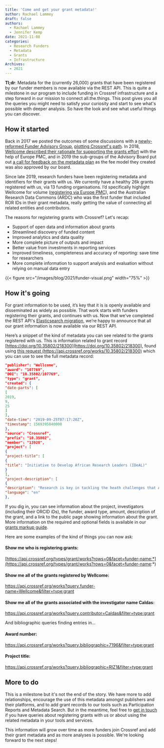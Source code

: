 ```yaml
---
title: 'Come and get your grant metadata!'
author: Rachael Lammey
draft: false
authors:
  - Rachael Lammey
  - Jennifer Kemp
date: 2021-11-08
categories:
  - Research Funders
  - Metadata
  - Grants
  - Infrastructure
Archives:
  - 2021
---
```


**Tl;dr**: Metadata for the (currently 26,000) grants that have been registered by our funder members is now available via the REST API. This is quite a milestone in our program to include funding in Crossref infrastructure and a step forward in our mission to connect all.the.things. This post gives you all the queries you might need to satisfy your curiosity and start to see what's possible with deeper analysis. So have the look and see what useful things you can discover.

## How it started

Back in 2017 we posted the outcomes of some discussions with a [newly-reformed Funder Advisory Group](/working-groups/funders/), [plotting Crossref's path](/blog/global-persistent-identifiers-for-grants-awards-and-facilities/). In 2018, [Wellcome described their rationale for supporting the grants effort](/blog/wellcome-explains-the-benefits-of-developing-an-open-and-global-grant-identifier/) with the help of Europe PMC, and in 2019 the sub-groups of the Advisory Board put out [a call for feedback on the metadata plan](/blog/request-for-feedback-on-grant-identifier-metadata/) as the fee model they created was also approved by our board.

Since late 2019, research funders have been registering metadata and identifiers for their grants with us. We currently have a healthy 26k grants registered with us, via 13 funding organisations. I’d specifically highlight Wellcome for volume ([registering via Europe PMC](http://blog.europepmc.org/2020/06/global-grant-ids-in-europe-pmc.html)), and the Australian Research Data Commons (ARDC) who was the first funder that included ROR IDs in their grant metadata, really getting the value of connecting all related entities and contributors.

The reasons for registering grants with Crossref? Let's recap:

* Support of open data and information about grants
* Streamlined discovery of funded content
* Improved analytics and data quality
* More complete picture of outputs and impact
* Better value from investments in reporting services
* Improved timeliness, completeness and accuracy of reporting: save time for researchers
* More complete information to support analysis and evaluation without relying on manual data entry

{{< figure src="/images/blog/2021/funder-visual.png" width="75%" >}}

## How it's going

For grant information to be used, it’s key that it is is openly available and disseminated as widely as possible. That work starts with funders registering their grants, and continues with us. Now that we’ve completed the REST API's [Elasticsearch migration](/blog/behind-the-scenes-improvements-to-the-rest-api/), we’re happy to announce that all our grant information is now available via our REST API.

Here’s a snippet of the kind of metadata you can see related to the grants registered with us. This is information related to grant record [https://doi.org/10.35802/218300](https://doi.org/10.35802/218300), found using [this request (https://api.crossref.org/works/10.35802/218300)](https://api.crossref.org/works/10.35802/218300) which you can use to see the full metadata record:

``` JSON
"publisher": "Wellcome",
"award": "107769",
"DOI": "10.35802/107769",
"type": "grant",
"created": {
"date-parts": [
[
2019,
9,
25
]
],
"date-time": "2019-09-25T07:17:20Z",
"timestamp": 1569395840000
},
"source": "Crossref",
"prefix": "10.35802",
"member": "13928",
"project": [
{
"project-title": [
{
"title": "Initiative to Develop African Research Leaders (IDeAL)"
}
],
"project-description": [
{
"description": "Research is key in tackling the heath challenges that Africa faces. In KWTRP we have been committed to building sustainable capacity alongside an active and diverse research programme covering social science, health services research, epidemiology, laboratory science including molecular biology and bioinformatics. Our strategy has been successful in delivering high quality PhD training, leveraging individual funding and programme funding in order to place students in productive groups and provide high quality supervision and mentorship. Here we plan to consolidate and build on these outputs to address long-term sustainability. We will emphasise the full career path needed to generate research leaders. KWTRP aims to address capacity building for research through an initiative that employs a progressive and long term outlook in the development of local research leadership. The overall aim of the \"Initiative to Develop African Research Leaders\" (IDeAL) is to build a critical mass of African researchers who are technically proficient as scientists and well-equipped to independently lead science at international level, able to engage with funders, policy makers and governments, and to act as supervisors and mentors for the next generation of researchers.",
"language": "en"
},
```

If you dig in, you can see information about the project, investigators (including their ORCID iDs), the funder, award type, amount, description of the grant, and a link to the public page showing information about the grant. More information on the required and optional fields is available in our [grants markup guide](/documentation/content-registration/content-type-markup-guide/grants/).

Here are some examples of the kind of things you can now ask:

#### Show me who is registering grants:

[https://api.crossref.org/types/grant/works?rows=0&facet=funder-name:*](https://api.crossref.org/types/grant/works?rows=0&facet=funder-name:*)  

#### Show me all of the grants registered by Wellcome:
<a href="https://api.crossref.org/works?query.funder-name=Wellcome&filter=type:grant">https://api.crossref.org/works?query.funder-name=Wellcome&filter=type:grant</a>  

#### Show me all of the grants associated with the investigator name Caldas:
<a href="https://api.crossref.org/works?query.contributor=Caldas&filter=type:grant">https://api.crossref.org/works?query.contributor=Caldas&filter=type:grant</a>  

And bibliographic queries finding entries in...

#### Award number:
<a href="https://api.crossref.org/works?query.bibliographic=7196&filter=type:grant">https://api.crossref.org/works?query.bibliographic=7196&filter=type:grant</a>   

#### Project title:
<a href="https://api.crossref.org/works?query.bibliographic=RIZ1&filter=type:grant">https://api.crossref.org/works?query.bibliographic=RIZ1&filter=type:grant</a>

## More to do

This is a milestone but it's not the end of the story. We have more to add relationships, encourage the use of this metadata amongst publishers and their platforms, and to add grant records to our tools such as Participation Reports and Metadata Search. But in the meantime, feel free to [get in touch](/contact) if you have queries about registering grants with us or about using the related metadata in your tools and services.

This information will grow over time as more funders join Crossref and add their grant metadata and as more analyses is possible. We're looking forward to the next steps!
